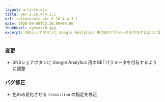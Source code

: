 ```yaml
---
layout: article.ejs
title: ver.6.16.4-4.3.1
url: releasenote_ver_6_16_4-4_3_1
date: 2020-09-08T22:30:06+09:00
thumbnail: eyecatch.jpg
excerpt: SNSシェアボタンに Google Analytics 用のGETパラメータを付与するように調整、色のみ変化させる transition の指定を修正
---
```


### 変更

- SNSシェアボタンに Google Analytics 用のGETパラメータを付与するように調整

### バグ修正

- 色のみ変化させる `transition` の指定を修正